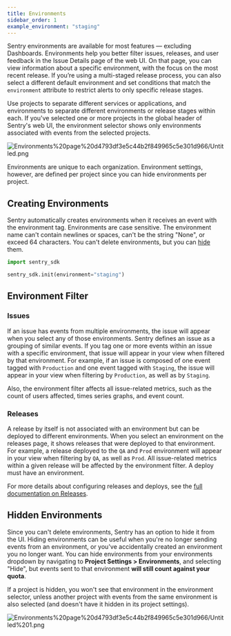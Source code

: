 ```yaml
---
title: Environments
sidebar_order: 1
example_environment: "staging"
---
```


Sentry environments are available for most features — excluding Dashboards. Environments help you better filter issues, releases, and user feedback in the Issue Details page of the web UI. On that page, you can view information about a specific environment, with the focus on the most recent release. If you’re using a multi-staged release process, you can also select a different default environment and set conditions that match the `environment` attribute to restrict alerts to only specific release stages. 

Use projects to separate different services or applications, and environments to separate different environments or release stages within each. If you've selected one or more projects in the global header of Sentry's web UI, the environment selector shows only environments associated with events from the selected projects.

![Environments%20page%20d4793df3e5c44b2f849965c5e301d966/Untitled.png](Environments%20page%20d4793df3e5c44b2f849965c5e301d966/Untitled.png)

Environments are unique to each organization. Environment settings, however, are defined per project since you can hide environments per project.

## Creating Environments

Sentry automatically creates environments when it receives an event with the environment tag. Environments are case sensitive. The environment name can't contain newlines or spaces, can't be the string "None", or exceed 64 characters. You can't delete environments, but you can [hide](#hidden-environments) them.

```python
import sentry_sdk

sentry_sdk.init(environment="staging")
```

## **Environment Filter**

### **Issues**

If an issue has events from multiple environments, the issue will appear when you select any of those environments. Sentry defines an issue as a grouping of similar events. If you tag one or more events within an issue with a specific environment, that issue will appear in your view when filtered by that environment. For example, if an issue is composed of one event tagged with `Production` and one event tagged with `Staging`, the issue will appear in your view when filtering by `Production`, as well as by `Staging`.

Also, the environment filter affects all issue-related metrics, such as the count of users affected, times series graphs, and event count.

### **Releases**

A release by itself is not associated with an environment but can be deployed to different environments. When you select an environment on the releases page, it shows releases that were deployed to that environment. For example, a release deployed to the `QA` and `Prod` environment will appear in your view when filtering by `QA`, as well as `Prod`. All issue-related metrics within a given release will be affected by the environment filter. A deploy must have an environment.

For more details about configuring releases and deploys, see the [full documentation on Releases]([https://docs.sentry.io/workflow/releases/](https://docs.sentry.io/workflow/releases/)).

## Hidden Environments

Since you can't delete environments, Sentry has an option to hide it from the UI. Hiding environments can be useful when you're no longer sending events from an environment, or you've accidentally created an environment you no longer want. You can hide environments from your environments dropdown by navigating to **Project Settings > Environments**, and selecting "Hide", but events sent to that environment **will still count against your quota**.

If a project is hidden, you won't see that environment in the environment selector, unless another project with events from the same environment is also selected (and doesn't have it hidden in its project settings).

![Environments%20page%20d4793df3e5c44b2f849965c5e301d966/Untitled%201.png](Environments%20page%20d4793df3e5c44b2f849965c5e301d966/Untitled%201.png)

